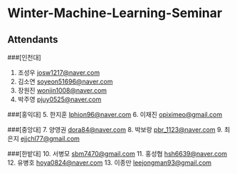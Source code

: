 # Winter-Machine-Learning-Seminar

## Attendants
###[인천대] 
1. 조성우 josw1217@naver.com
2. 김소연 soyeon51696@naver.com
3. 장원진 wonjin1008@naver.com
4. 박주영 pjuy0525@naver.com

###[홍익대] 
5. 한지훈 lphion96@naver.com
6. 이재진 opiximeo@gmail.com

###[중앙대]
7. 양영권 dora84@naver.com
8. 박보랑 pbr_1123@naver.com
9. 최은지 ejjchl77@gmail.com

###[한밭대]
10. 서병모 sbm7470@gmail.com
11. 홍성협 hsh6639@naver.com
12. 유병호 hoya0824@naver.com
13. 이종만 leejongman93@gmail.com
